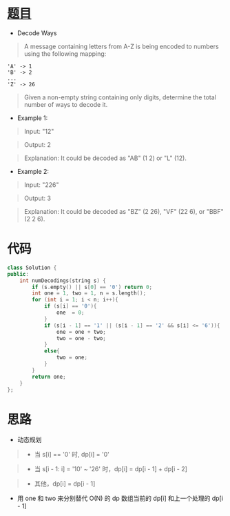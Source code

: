 # [题目](https://leetcode.com/problems/decode-ways/)

* Decode Ways

> A message containing letters from A-Z is being encoded to numbers using the following mapping:
```
'A' -> 1
'B' -> 2
...
'Z' -> 26
```

> Given a non-empty string containing only digits, determine the total number of ways to decode it.

* Example 1:

> Input: "12"

> Output: 2

> Explanation: It could be decoded as "AB" (1 2) or "L" (12).

* Example 2:

> Input: "226"

> Output: 3

> Explanation: It could be decoded as "BZ" (2 26), "VF" (22 6), or "BBF" (2 2 6).

# 代码
```cpp
class Solution {
public:
    int numDecodings(string s) {
        if (s.empty() || s[0] == '0') return 0;
        int one = 1, two = 1, n = s.length();
        for (int i = 1; i < n; i++){
            if (s[i] == '0'){
                one  = 0;
            }
            if (s[i - 1] == '1' || (s[i - 1] == '2' && s[i] <= '6')){
                one = one + two;
                two = one - two;
            }
            else{
                two = one;
            }
        }
        return one;
    }
};
```

# 思路

* 动态规划

>- 当 s[i] == '0' 时, dp[i] = '0'

>- 当 s[i - 1: i] = '10' ~ '26' 时，dp[i] = dp[i - 1] + dp[i - 2]

>- 其他，dp[i] = dp[i - 1]

* 用 one 和 two 来分别替代 O(N) 的 dp 数组当前的 dp[i] 和上一个处理的 dp[i - 1]

